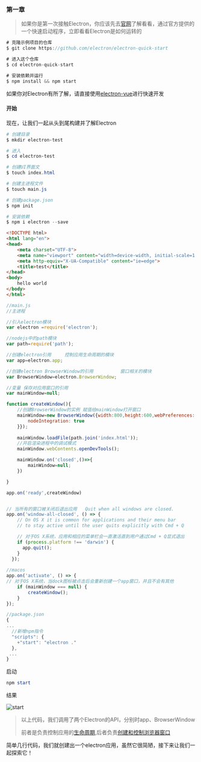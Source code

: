 ### 第一章



> 如果你是第一次接触Electron，你应该先去[官网](https://electronjs.org/)了解看看，通过官方提供的一个快速启动程序，立即看看Electron是如何运转的

```javascript
# 克隆示例项目的仓库
$ git clone https://github.com/electron/electron-quick-start

# 进入这个仓库
$ cd electron-quick-start

# 安装依赖并运行
$ npm install && npm start
```

如果你对Electron有所了解，请直接使用[electron-vue](https://github.com/SimulatedGREG/electron-vue)进行快速开发



#### 开始

现在，让我们一起从头到尾构建并了解Electron

```powershell
# 创建目录
$ mkdir electron-test

# 进入
$ cd electron-test

# 创建UI界面文
$ touch index.html

# 创建主进程文件
$ touch main.js

# 创建package.json
$ npm init 

# 安装依赖
$ npm i electron --save
```

```html
<!DOCTYPE html>
<html lang="en">
<head>
    <meta charset="UTF-8">
    <meta name="viewport" content="width=device-width, initial-scale=1.0">
    <meta http-equiv="X-UA-Compatible" content="ie=edge">
    <title>test</title>
</head>
<body>
    hello world
</body>
</html>
```

```javascript
//main.js
//主进程

//引入electron模块
var electron =require('electron');

//nodejs中的path模块
var path=require('path');

//创建electron引用     控制应用生命周期的模块
var app=electron.app;     

//创建electron BrowserWindow的引用          窗口相关的模块
var BrowserWindow=electron.BrowserWindow;

//变量 保存对应用窗口的引用
var mainWindow=null;

function createWindow(){
    //创建BrowserWindow的实例 赋值给mainWindow打开窗口   
    mainWindow=new BrowserWindow({width:800,height:600,webPreferences: {
        nodeIntegration: true
    }}); 
  
    mainWindow.loadFile(path.join('index.html'));
    //开启渲染进程中的调试模式
    mainWindow.webContents.openDevTools();

    mainWindow.on('closed',()=>{
        mainWindow=null;
    })    

}

app.on('ready',createWindow)


// 当所有的窗口被关闭后退出应用   Quit when all windows are closed.
app.on('window-all-closed', () => {
    // On OS X it is common for applications and their menu bar
    // to stay active until the user quits explicitly with Cmd + Q

    // 对于OS X系统，应用和相应的菜单栏会一直激活直到用户通过Cmd + Q显式退出
    if (process.platform !== 'darwin') {
      app.quit();
    }
  });
  
//macos
app.on('activate', () => {
// 对于OS X系统，当dock图标被点击后会重新创建一个app窗口，并且不会有其他
    if (mainWindow === null) {
        createWindow();
    }
});

```

```javascript
//package.json
{
...
  //新增npm指令
  "scripts": {
    +"start": "electron ."
  },
 ...
}

```

启动

```powershell
npm start
```

结果

![start](https://s2.ax1x.com/2019/05/03/EUjPv4.png)

> 以上代码，我们调用了两个Electron的API，分别时app、BrowserWindow
>
> 前者是负责控制应用的[生命周期](https://electronjs.org/docs/api/app),后者负责[创建和控制浏览器窗口](<https://electronjs.org/docs/api/browser-window>)

简单几行代码，我们就创建出一个electron应用，虽然它很简陋，接下来让我们一起探索它！









